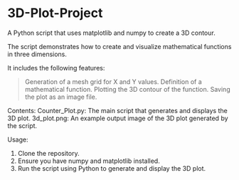 # 3D-Plot-Project
A Python script that uses matplotlib and numpy to create a 3D contour.

The script demonstrates how to create and visualize mathematical functions in three dimensions.

It includes the following features:

  >Generation of a mesh grid for X and Y values.
  >Definition of a mathematical function.
  >Plotting the 3D contour of the function.
  >Saving the plot as an image file.

Contents:
Counter_Plot.py: The main script that generates and displays the 3D plot.
3d_plot.png: An example output image of the 3D plot generated by the script.

Usage:
1. Clone the repository.
2. Ensure you have numpy and matplotlib installed.
3. Run the script using Python to generate and display the 3D plot.


